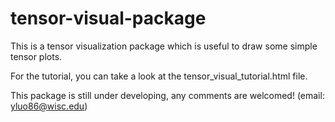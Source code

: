 # tensor-visual-package

This is a tensor visualization package which is useful to draw some simple tensor plots. 

For the tutorial, you can take a look at the tensor_visual_tutorial.html file. 

This package is still under developing, any comments are welcomed! (email: yluo86@wisc.edu) 
